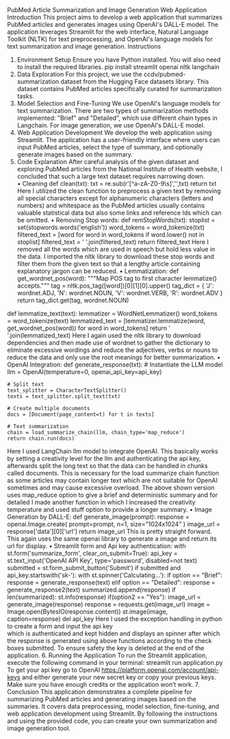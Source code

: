 PubMed Article Summarization and Image 
Generation Web Application 
Introduction 
This project aims to develop a web application that summarizes PubMed articles and 
generates images using OpenAI's DALL-E model. The application leverages Streamlit for the 
web interface, Natural Language Toolkit (NLTK) for text preprocessing, and OpenAI's 
language models for text summarization and image generation. 
Instructions 
1. Environment Setup 
Ensure you have Python installed. You will also need to install the required libraries. 
pip install streamlit openai nltk langchain  
2. Data Exploration 
For this project, we use the ccdv/pubmed-summarization dataset from the Hugging Face 
datasets library. This dataset contains PubMed articles specifically curated for 
summarization tasks. 
3. Model Selection and Fine-Tuning 
We use OpenAI's language models for text summarization. There are two types of 
summarization methods implemented: "Brief" and "Detailed", which use different chain types 
in Langchain. For image generation, we use OpenAI's DALL-E model. 
4. Web Application Development 
We develop the web application using Streamlit. The application has a user-friendly interface 
where users can input PubMed articles, select the type of summary, and optionally generate 
images based on the summary. 
5. Code Explanation 
After careful analysis of the given dataset and exploring PubMed articles from the National 
Institute of Health website, I concluded that such a large text dataset requires narrowing 
down.  
• Cleaning 
def clean(txt): 
    txt = re.sub(r'[^a-zA-Z0-9\s]','',txt) 
    return txt 
Here I utilized the clean function to preprocess a given text by removing all special 
characters except for alphanumeric characters (letters and numbers) and whitespace as 
the PubMed articles usually contains valuable statistical data but also some links and 
reference Ids which can be omitted. 
• Removing Stop words: 
def remStopWords(txt): 
    stoplist = set(stopwords.words('english')) 
    word_tokens = word_tokenize(txt) 
    filtered_text = [word for word in word_tokens if word.lower() not in 
stoplist] 
    filtered_text = ' '.join(filtered_text) 
    return filtered_text 
Here I removed all the words which are used in speech but hold less value in the data. 
I imported the nltk library to download these stop words and filter them from the 
given text so that a lengthy article containing explanatory jargon can be reduced. 
• Lemmatization: 
def get_wordnet_pos(word): 
    """Map POS tag to first character lemmatize() accepts.""" 
    tag = nltk.pos_tag([word])[0][1][0].upper() 
    tag_dict = { 
        'J': wordnet.ADJ, 
        'N': wordnet.NOUN, 
        'V': wordnet.VERB, 
        'R': wordnet.ADV 
    } 
    return tag_dict.get(tag, wordnet.NOUN) 
 
def lemmatize_text(text): 
    lemmatizer = WordNetLemmatizer() 
    word_tokens = word_tokenize(text) 
    lemmatized_text = [lemmatizer.lemmatize(word, get_wordnet_pos(word)) for 
word in word_tokens] 
    return ' '.join(lemmatized_text) 
Here I again used the nltk library to download dependencies and then made use of 
wordnet to gather the dictionary to eliminate excessive wordings and reduce the 
adjectives, verbs or nouns to reduce the data and only use the root meanings for better 
summarization. 
• OpenAI Integration: 
def generate_response(txt): 
    # Instantiate the LLM model 
    llm = OpenAI(temperature=0, openai_api_key=api_key) 
 
    # Split text 
    text_splitter = CharacterTextSplitter() 
    texts = text_splitter.split_text(txt) 
 
    # Create multiple documents 
    docs = [Document(page_content=t) for t in texts] 
 
    # Text summarization 
    chain = load_summarize_chain(llm, chain_type='map_reduce') 
    return chain.run(docs) 
Here I used LangChain llm model to integrate OpenAI. This basically works by 
setting a creativity level for the llm and authenticating the api key, afterwards split the 
long text so that the data can be handled in chunks called documents. This is 
necessary for the load summarize chain function as some articles may contain longer 
text which are not suitable for OpenAI sometimes and may cause excessive overload. 
The above shown version uses map_reduce option to give a brief and deterministic 
summary and for detailed I made another function in which I increased the creativity 
temperature and used stuff option to provide a longer summary. 
• Image Generation by DALL-E: 
def generate_image(prompt): 
    response = openai.Image.create( 
        prompt=prompt, 
        n=1, 
        size="1024x1024" 
    ) 
    image_url = response['data'][0]['url'] 
    return image_url 
This is pretty straight forward. This again uses the same openai library to generate a 
image and return its url for display. 
• Streamlit form and Api key authentication: 
with st.form('summarize_form', clear_on_submit=True): 
    api_key = st.text_input('OpenAI API Key', type='password', disabled=not 
text) 
    submitted = st.form_submit_button('Submit') 
    if submitted and api_key.startswith('sk-'): 
        with st.spinner('Calculating...'): 
            if option == "Brief": 
                response = generate_response(text) 
            elif option == "Detailed": 
                response = generate_response2(text) 
summarized.append(response) 
if len(summarized): 
st.info(response) 
if(option2 == "Yes"): 
image_url = generate_image(response) 
response = requests.get(image_url) 
image = Image.open(BytesIO(response.content)) 
st.image(image, caption=response) 
del api_key 
Here I used the exception handling in python to create a form and input the api key  
which is authenticated and kept hidden and displays an spinner after which the 
response is generated using above functions according to the check boxes submitted. 
To ensure safety the key is deleted at the end of the application. 
6. Running the Application 
To run the Streamlit application, execute the following command in your terminal: 
streamlit run application.py 
To get your api key go to OpenAI https://platform.openai.com/account/api-keys and either 
generate your new secret key or copy your previous keys. Make sure you have enough credits 
or the application won’t work. 
7. Conclusion 
This application demonstrates a complete pipeline for summarizing PubMed articles and 
generating images based on the summaries. It covers data preprocessing, model selection, 
fine-tuning, and web application development using Streamlit. By following the instructions 
and using the provided code, you can create your own summarization and image generation 
tool.
